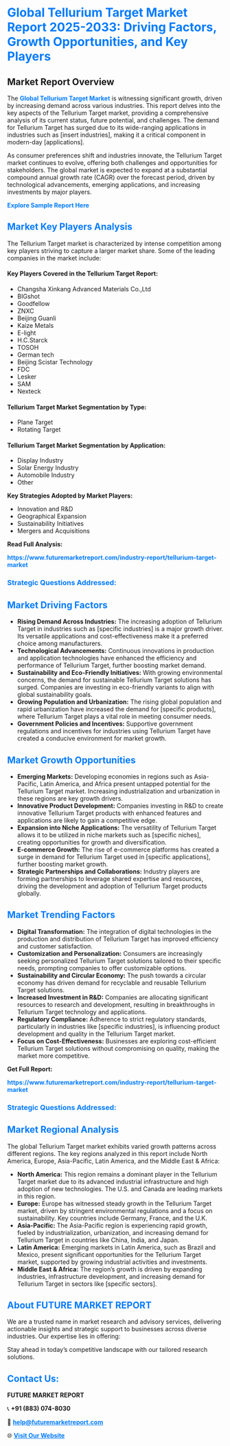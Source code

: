 <h1 style="color: #007BFF;">Global Tellurium Target Market Report 2025-2033: Driving Factors, Growth Opportunities, and Key Players</h1>

<section id="overview">
<h2>Market Report Overview</h2>
<p>The <a href="https://www.futuremarketreport.com/industry-report/tellurium-target-market" style="color: #007BFF; text-decoration: none;"><strong>Global Tellurium Target Market</strong></a> is witnessing significant growth, driven by increasing demand across various industries. This report delves into the key aspects of the Tellurium Target market, providing a comprehensive analysis of its current status, future potential, and challenges. The demand for Tellurium Target has surged due to its wide-ranging applications in industries such as [insert industries], making it a critical component in modern-day [applications].</p>
<p>As consumer preferences shift and industries innovate, the Tellurium Target market continues to evolve, offering both challenges and opportunities for stakeholders. The global market is expected to expand at a substantial compound annual growth rate (CAGR) over the forecast period, driven by technological advancements, emerging applications, and increasing investments by major players.</p>
</section>

<section id="overview">
<p><a href="https://www.futuremarketreport.com/request-sample/reportId=86407" style="color: #007BFF; text-decoration: none;"><strong>Explore Sample Report Here</strong></a></p>
</section>

<section id="key-players">
<h2 style="color: #007BFF;">Market Key Players Analysis</h2>
<p>The Tellurium Target market is characterized by intense competition among key players striving to capture a larger market share. Some of the leading companies in the market include:</p>
<h4>Key Players Covered in the Tellurium Target Report:</h4>
<ul><li>Changsha Xinkang Advanced Materials Co.,Ltd</li><li>BIGshot</li><li>Goodfellow</li><li>ZNXC</li><li>Beijing Guanli</li><li>Kaize Metals</li><li>E-light</li><li>H.C.Starck</li><li>TOSOH</li><li>German tech</li><li>Beijing Scistar Technology</li><li>FDC</li><li>Lesker</li><li>SAM</li><li>Nexteck</li></ul>
<h4>Tellurium Target Market Segmentation by Type:</h4>
<ul><li>Plane Target</li><li>Rotating Target</li></ul>

<h4>Tellurium Target Market Segmentation by Application:</h4>
<ul><li>Display Industry</li><li>Solar Energy Industry</li><li>Automobile Industry</li><li>Other</li></ul>
<p><strong>Key Strategies Adopted by Market Players:</strong></p>
<ul>
<li>Innovation and R&D</li>
<li>Geographical Expansion</li>
<li>Sustainability Initiatives</li>
<li>Mergers and Acquisitions</li>
</ul>
</section>

<section>
<p><strong>Read Full Analysis: </strong></p><a href="https://www.futuremarketreport.com/industry-report/tellurium-target-market" style="color: #007BFF; text-decoration: none;"><strong>https://www.futuremarketreport.com/industry-report/tellurium-target-market</strong></a>
<h3 style="color: #007BFF;">Strategic Questions Addressed:</h3>
</section>

<section id="driving-factors">
<h2 style="color: #007BFF;">Market Driving Factors</h2>
<ul>
<li><strong>Rising Demand Across Industries:</strong> The increasing adoption of Tellurium Target in industries such as [specific industries] is a major growth driver. Its versatile applications and cost-effectiveness make it a preferred choice among manufacturers.</li>
<li><strong>Technological Advancements:</strong> Continuous innovations in production and application technologies have enhanced the efficiency and performance of Tellurium Target, further boosting market demand.</li>
<li><strong>Sustainability and Eco-Friendly Initiatives:</strong> With growing environmental concerns, the demand for sustainable Tellurium Target solutions has surged. Companies are investing in eco-friendly variants to align with global sustainability goals.</li>
<li><strong>Growing Population and Urbanization:</strong> The rising global population and rapid urbanization have increased the demand for [specific products], where Tellurium Target plays a vital role in meeting consumer needs.</li>
<li><strong>Government Policies and Incentives:</strong> Supportive government regulations and incentives for industries using Tellurium Target have created a conducive environment for market growth.</li>
</ul>
</section>

<section id="growth-opportunities">
<h2 style="color: #007BFF;">Market Growth Opportunities</h2>
<ul>
<li><strong>Emerging Markets:</strong> Developing economies in regions such as Asia-Pacific, Latin America, and Africa present untapped potential for the Tellurium Target market. Increasing industrialization and urbanization in these regions are key growth drivers.</li>
<li><strong>Innovative Product Development:</strong> Companies investing in R&D to create innovative Tellurium Target products with enhanced features and applications are likely to gain a competitive edge.</li>
<li><strong>Expansion into Niche Applications:</strong> The versatility of Tellurium Target allows it to be utilized in niche markets such as [specific niches], creating opportunities for growth and diversification.</li>
<li><strong>E-commerce Growth:</strong> The rise of e-commerce platforms has created a surge in demand for Tellurium Target used in [specific applications], further boosting market growth.</li>
<li><strong>Strategic Partnerships and Collaborations:</strong> Industry players are forming partnerships to leverage shared expertise and resources, driving the development and adoption of Tellurium Target products globally.</li>
</ul>
</section>

<section id="trending-factors">
<h2 style="color: #007BFF;">Market Trending Factors</h2>
<ul>
<li><strong>Digital Transformation:</strong> The integration of digital technologies in the production and distribution of Tellurium Target has improved efficiency and customer satisfaction.</li>
<li><strong>Customization and Personalization:</strong> Consumers are increasingly seeking personalized Tellurium Target solutions tailored to their specific needs, prompting companies to offer customizable options.</li>
<li><strong>Sustainability and Circular Economy:</strong> The push towards a circular economy has driven demand for recyclable and reusable Tellurium Target solutions.</li>
<li><strong>Increased Investment in R&D:</strong> Companies are allocating significant resources to research and development, resulting in breakthroughs in Tellurium Target technology and applications.</li>
<li><strong>Regulatory Compliance:</strong> Adherence to strict regulatory standards, particularly in industries like [specific industries], is influencing product development and quality in the Tellurium Target market.</li>
<li><strong>Focus on Cost-Effectiveness:</strong> Businesses are exploring cost-efficient Tellurium Target solutions without compromising on quality, making the market more competitive.</li>
</ul>
</section>

<section>
<p><strong>Get Full Report: </strong></p><a href="https://www.futuremarketreport.com/industry-report/tellurium-target-market" style="color: #007BFF; text-decoration: none;"><strong>https://www.futuremarketreport.com/industry-report/tellurium-target-market</strong></a>
<h3 style="color: #007BFF;">Strategic Questions Addressed:</h3>
</section>


<section id="regional-analysis">
<h2 style="color: #007BFF;">Market Regional Analysis</h2>
<p>The global Tellurium Target market exhibits varied growth patterns across different regions. The key regions analyzed in this report include North America, Europe, Asia-Pacific, Latin America, and the Middle East & Africa:</p>
<ul>
<li><strong>North America:</strong> This region remains a dominant player in the Tellurium Target market due to its advanced industrial infrastructure and high adoption of new technologies. The U.S. and Canada are leading markets in this region.</li>
<li><strong>Europe:</strong> Europe has witnessed steady growth in the Tellurium Target market, driven by stringent environmental regulations and a focus on sustainability. Key countries include Germany, France, and the U.K.</li>
<li><strong>Asia-Pacific:</strong> The Asia-Pacific region is experiencing rapid growth, fueled by industrialization, urbanization, and increasing demand for Tellurium Target in countries like China, India, and Japan.</li>
<li><strong>Latin America:</strong> Emerging markets in Latin America, such as Brazil and Mexico, present significant opportunities for the Tellurium Target market, supported by growing industrial activities and investments.</li>
<li><strong>Middle East & Africa:</strong> The region’s growth is driven by expanding industries, infrastructure development, and increasing demand for Tellurium Target in sectors like [specific sectors].</li>
</ul>
</section>

<footer>
<h2 style="color: #007BFF;">About FUTURE MARKET REPORT</h2>
<p>We are a trusted name in market research and advisory services, delivering actionable insights and strategic support to businesses across diverse industries. Our expertise lies in offering:</p>

<p>Stay ahead in today’s competitive landscape with our tailored research solutions.</p>

<h2 style="color: #007BFF;">Contact Us:</h2>
<p><strong>FUTURE MARKET REPORT</strong></p>
<p>📞 <strong>+91 (883) 074-8030</strong></p>
<p>📧 <strong><a href="mailto:help@futuremarketreport.com" style="color: #007BFF;">help@futuremarketreport.com</a></strong></p>
<p>🌐 <strong><a href="https://www.futuremarketreport.com/" style="color: #007BFF;">Visit Our Website</a></strong></p>
</footer>